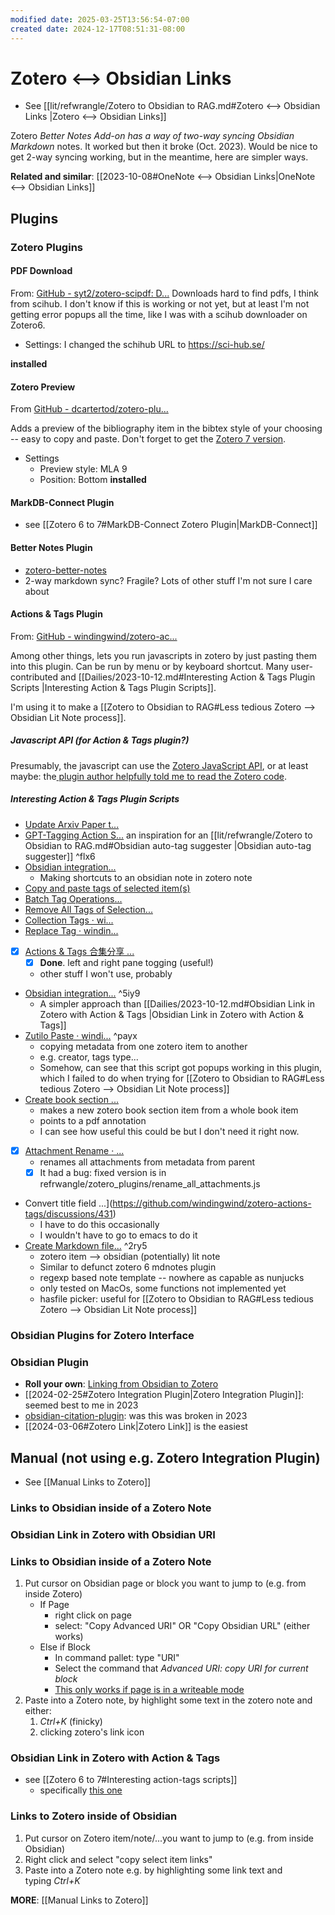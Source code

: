 ```yaml
---
modified date: 2025-03-25T13:56:54-07:00
created date: 2024-12-17T08:51:31-08:00
---
```

# Zotero <--> Obsidian Links
- See [[lit/refwrangle/Zotero to Obsidian to RAG.md#Zotero <--> Obsidian Links |Zotero <--> Obsidian Links]]


Zotero _Better Notes Add-on has a way of two-way syncing Obsidian Markdown_ notes.  It worked but then it broke (Oct. 2023).  Would be nice to get 2-way syncing working, but in the meantime, here are simpler ways.

**Related and similar**:  [[2023-10-08#OneNote <--> Obsidian Links|OneNote <--> Obsidian Links]]

## Plugins
### Zotero Plugins

#### PDF Download
From: [GitHub - syt2/zotero-scipdf: D...](https://github.com/syt2/zotero-scipdf)
Downloads hard to find pdfs, I think from scihub.  I don't know if this is working or not yet, but at least I'm not getting error popups all the time, like I was with a scihub downloader on Zotero6.

- Settings: I changed the schihub URL to https://sci-hub.se/

 **installed**
#### Zotero Preview
From [GitHub - dcartertod/zotero-plu...](https://github.com/dcartertod/zotero-plugins?tab=readme-ov-file)

Adds a preview of the bibliography item in the bibtex style of your choosing -- easy to copy and paste.  Don't forget to get the [Zotero 7 version](https://github.com/dcartertod/zotero-plugins/releases).

- Settings
	- Preview style: MLA 9
	- Position: Bottom
	 **installed**
#### MarkDB-Connect Plugin
- see [[Zotero 6 to 7#MarkDB-Connect Zotero Plugin|MarkDB-Connect]]
#### Better Notes Plugin
- [zotero-better-notes](https://github.com/windingwind/zotero-better-notes)
- 2-way markdown sync?  Fragile?  Lots of other stuff I'm not sure I care about
#### Actions & Tags Plugin
From: [GitHub - windingwind/zotero-ac...](https://github.com/windingwind/zotero-actions-tags)

Among other things, lets you run javascripts in zotero by just pasting them into this plugin.  Can be run by menu or by keyboard shortcut.  Many user-contributed and [[Dailies/2023-10-12.md#Interesting Action & Tags Plugin Scripts |Interesting Action & Tags Plugin Scripts]].

I'm using it to make a [[Zotero to Obsidian to RAG#Less tedious Zotero --> Obsidian Lit Note process]].
##### Javascript API (for Action & Tags plugin?)
Presumably, the javascript can use the [Zotero JavaScript API](https://www.zotero.org/support/dev/client_coding/javascript_api), or at least maybe: the[ plugin author helpfully told me to read the Zotero code](https://github.com/windingwind/zotero-actions-tags/issues/474#issuecomment-2715451204).
##### Interesting Action & Tags Plugin Scripts
- [Update Arxiv Paper t...](https://github.com/windingwind/zotero-actions-tags/discussions/363)
- [GPT-Tagging Action S...](https://github.com/windingwind/zotero-actions-tags/discussions/304)  an inspiration for an [[lit/refwrangle/Zotero to Obsidian to RAG.md#Obsidian auto-tag suggester |Obsidian auto-tag suggester]] ^flx6
- [Obsidian integration...](https://github.com/windingwind/zotero-actions-tags/discussions/395)
	- Making shortcuts to an obsidian note in zotero note
- [Copy and paste tags of selected item(s)](https://github.com/windingwind/zotero-actions-tags/discussions/194)
- [Batch Tag Operations...](https://github.com/windingwind/zotero-actions-tags/discussions/351)
- [Remove All Tags of Selection...](https://github.com/windingwind/zotero-actions-tags/discussions/127)
- [Collection Tags  · wi...](https://github.com/windingwind/zotero-actions-tags/discussions/245)
- [Replace Tag · windin...](https://github.com/windingwind/zotero-actions-tags/discussions/113)
- [x] [Actions & Tags 合集分享 ...](https://github.com/windingwind/zotero-actions-tags/discussions/300)
	- [x] **Done**. left and right pane togging (useful!)
	- other stuff I won't use, probably
- [Obsidian integration...](https://github.com/windingwind/zotero-actions-tags/discussions/395) ^5iy9
	- A simpler approach than [[Dailies/2023-10-12.md#Obsidian Link in Zotero with Action & Tags |Obsidian Link in Zotero with Action & Tags]]
- [Zutilo Paste · windi...](https://github.com/windingwind/zotero-actions-tags/discussions/384) ^payx
	- copying metadata from one zotero item to another
	- e.g. creator, tags type...
	- Somehow, can see that this script got popups working in this plugin, which I failed to do when trying for [[Zotero to Obsidian to RAG#Less tedious Zotero --> Obsidian Lit Note process]]
- [Create book section ...](https://github.com/windingwind/zotero-actions-tags/discussions/204)
	- makes a new zotero book section item from a whole book item
	- points to a pdf annotation
	- I can see how useful this could be but I don't need it right now.
- [x] [Attachment Rename · ...](https://github.com/windingwind/zotero-actions-tags/discussions/380)
	- renames all attachments from metadata from parent
	- [x] It had a bug: fixed version is in refrwangle/zotero_plugins/rename_all_attachments.js
- Convert title field ...](https://github.com/windingwind/zotero-actions-tags/discussions/431)
	- I have to do this occasionally
	- I wouldn't have to go to emacs to do it
- [Create Markdown file...](https://github.com/windingwind/zotero-actions-tags/discussions/314) ^2ry5
	- zotero item --> obsidian (potentially) lit note
	- Similar to defunct zotero 6 mdnotes plugin
	- regexp based note template -- nowhere as capable as nunjucks
	- only tested on MacOs, some functions not implemented yet 
	- hasfile picker: useful for [[Zotero to Obsidian to RAG#Less tedious Zotero --> Obsidian Lit Note process]] 
### Obsidian Plugins for Zotero Interface
### Obsidian Plugin
* **Roll your own**: [Linking from Obsidian to Zotero](https://forum.obsidian.md/t/linking-from-obsidian-to-zotero/29128)
* [[2024-02-25#Zotero Integration Plugin|Zotero Integration Plugin]]: seemed best to me in 2023
* [obsidian-citation-plugin](https://github.com/hans/obsidian-citation-plugin): was this was broken in 2023
* [[2024-03-06#Zotero Link|Zotero Link]] is the easiest
## Manual (not using e.g. Zotero Integration Plugin)
- See [[Manual Links to Zotero]]
### Links to Obsidian inside of a Zotero Note
### Obsidian Link in Zotero with Obsidian URI

### Links to Obsidian inside of a Zotero Note

1. Put cursor on Obsidian page or block you want to jump to (e.g. from inside Zotero)
	- If Page
		- right click on page
		- select: "Copy Advanced URI" OR "Copy Obsidian URL" (either works)
	- Else if Block
		- In command pallet: type "URI"
		- Select the command that _Advanced URI: copy URI for current block_
		- <u>This only works if page is in a writeable mode</u>
2. Paste into a Zotero note, by highlight some text in the zotero note and either:
	1. _Ctrl+K_ (finicky)
	2. clicking zotero's link icon
### Obsidian Link in Zotero with Action & Tags
- see [[Zotero 6 to 7#Interesting action-tags scripts]]
	- specifically [this one](<Obsidian/Zotero 6 to 7.md#^5iy9 >)

### Links to Zotero inside of Obsidian

1. Put cursor on Zotero item/note/...you want to jump to (e.g. from inside Obsidian)
2. Right click and select "copy select item links"
3. Paste into a Zotero note e.g. by highlighting some link text and typing _Ctrl+K_

**MORE**: [[Manual Links to Zotero]]
